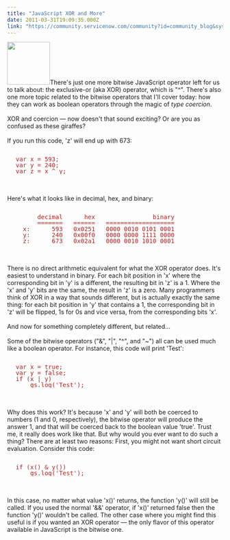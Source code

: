 ```yaml
---
title: "JavaScript XOR and More"
date: 2011-03-31T19:09:35.000Z
link: "https://community.servicenow.com/community?id=community_blog&sys_id=b76ceea1dbd0dbc01dcaf3231f961909"
---
```

<p><img  alt="" class="jive-image" src="18c6c8c2dbd8db048c8ef4621f961922.iix" style="width: auto; height: 100px;" />There's just one more bitwise JavaScript operator left for us to talk about: the exclusive-or (aka XOR) operator, which is "^". There's also one more topic related to the bitwise operators that I'll cover today: how they can work as boolean operators through the magic of <i>type coercion</i>.<br /><br />XOR and coercion — now doesn't that sound exciting? Or are you as confused as these giraffes?<br /><!--break--><br />If you run this code, 'z' will end up with 673:<br /><pre style="margin-left:20px;line-height:1;color:FireBrick;"><br />var x = 593;<br />var y = 240;<br />var z = x ^ y;</pre><br /><br />Here's what it looks like in decimal, hex, and binary:<br /><pre style="margin-left:20px;line-height:1;color:FireBrick;"><br />      decimal      hex                binary<br />      =======   ======   ===================<br />  x:      593   0x0251   0000 0010 0101 0001<br />  y:      240   0x00f0   0000 0000 1111 0000<br />  z:      673   0x02a1   0000 0010 1010 0001</pre><br /><br />There is no direct arithmetic equivalent for what the XOR operator does. It's easiest to understand in binary. For each bit position in 'x' where the corresponding bit in 'y' is a different, the resulting bit in 'z' is a 1. Where the 'x' and 'y' bits are the same, the result in 'z' is a zero. Many programmers think of XOR in a way that sounds different, but is actually exactly the same thing: for each bit position in 'y' that contains a 1, the corresponding bit in 'z' will be flipped, 1s for 0s and vice versa, from the corresponding bits 'x'.<br /><br />And now for something completely different, but related...<br /><br />Some of the bitwise operators ("&amp;", "|", "^", and "~") all can be used much like a boolean operator. For instance, this code will print 'Test':<br /><pre style="margin-left:20px;line-height:1;color:FireBrick;"><br />var x = true;<br />var y = false;<br />if (x | y)<br />    gs.log('Test');</pre><br /><br />Why does this work? It's because 'x' and 'y' will both be coerced to numbers (1 and 0, respectively), the bitwise operator will produce the answer 1, and that will be coerced back to the boolean value 'true'. Trust me, it really does work like that. But why would you ever want to do such a thing? There are at least two reasons: First, you might not want short circuit evaluation. Consider this code:<br /><pre style="margin-left:20px;line-height:1;color:FireBrick;"><br />if (x() &amp; y())<br />    gs.log('Test');</pre><br /><br />In this case, no matter what value 'x()' returns, the function 'y()' will still be called. If you used the normal '&amp;&amp;' operator, if 'x()' returned false then the function 'y()' wouldn't be called. The other case where you might find this useful is if you wanted an XOR operator — the only flavor of this operator available in JavaScript is the bitwise one.</p>